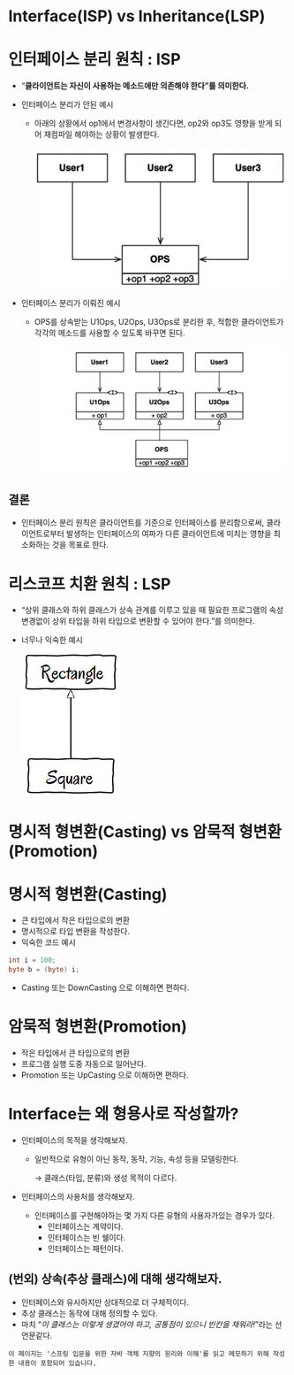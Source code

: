 # Interface(ISP) vs Inheritance(LSP)

# 인터페이스 분리 원칙 : ISP

- “**클라이언트는 자신이 사용하는 메소드에만 의존해야 한다”를 의미한다.**
- 인터페이스 분리가 안된 예시

  - 아래의 상황에서 op1에서 변경사항이 생긴다면, op2와 op3도 영향을 받게 되어 재컴파일 해야하는 상황이 발생한다.

    ![Untitled.png](./assets/Untitled.png)
- 인터페이스 분리가 이뤄진 예시

  - OPS를 상속받는 U1Ops, U2Ops, U3Ops로 분리한 후, 적합한 클라이언트가 각각의 메소드를 사용할 수 있도록 바꾸면 된다.

    ![Untitled1.png](./assets/Untitled%201.png)

## 결론

- 인터페이스 분리 원칙은 클라이언트를 기준으로 인터페이스를 분리함으로써, 클라이언트로부터 발생하는 인터페이스의 여파가 다른 클라이언트에 미치는 영향을 최소화하는 것을 목표로 한다.

# 리스코프 치환 원칙 : LSP

- “상위 클래스와 하위 클래스가 상속 관계를 이루고 있을 때 필요한 프로그램의 속성 변경없이 상위 타입을 하위 타입으로 변환할 수 있어야 한다.”를 의미한다.
- 너무나 익숙한 예시

  ![Untitled2.png](./assets/Untitled%202.png)

# 명시적 형변환(Casting) vs 암묵적 형변환(Promotion)

# 명시적 형변환(Casting)

- 큰 타입에서 작은 타입으로의 변환
- 명시적으로 타입 변환을 작성한다.
- 익숙한 코드 예시

```java
int i = 100;
byte b = (byte) i;
```

- Casting 또는 DownCasting 으로 이해하면 편하다.

# 암묵적 형변환(Promotion)

- 작은 타입에서 큰 타입으로의 변환
- 프로그램 실행 도중 자동으로 일어난다.
- Promotion 또는 UpCasting 으로 이해하면 편하다.

# Interface는 왜 형용사로 작성할까?

- 인터페이스의 목적을 생각해보자.

  - 일반적으로 유형이 아닌 동작, 동작, 기능, 속성 등을 모델링한다.

    → 클래스(타입, 분류)와 생성 목적이 다르다.
- 인터페이스의 사용처를 생각해보자.

  - 인터페이스를 구현해야하는 몇 가지 다른 유형의 사용자가있는 경우가 있다.
    - 인터페이스는 계약이다.
    - 인터페이스는 빈 쉘이다.
    - 인터페이스는 패턴이다.

## (번외) 상속(추상 클래스)에 대해 생각해보자.

- 인터페이스와 유사하지만 상대적으로 더 구체적이다.
- 추상 클래스는 동작에 대해 정의할 수 있다.
- 마치 “*이 클래스는 이렇게 생겼어야 하고, 공통점이 있으니 빈칸을 채워라!*”라는 선언문같다.


```
이 페이지는 '스프링 입문을 위한 자바 객체 지향의 원리와 이해'를 읽고 메모하기 위해 작성한 내용이 포함되어 있습니다.
```
